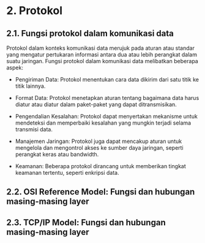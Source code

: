# 2. Protokol
## 2.1. Fungsi protokol dalam komunikasi data

Protokol dalam konteks komunikasi data merujuk pada aturan atau standar yang mengatur pertukaran informasi antara dua atau lebih perangkat dalam suatu jaringan. Fungsi protokol dalam komunikasi data melibatkan beberapa aspek:

- Pengiriman Data: Protokol menentukan cara data dikirim dari satu titik ke titik lainnya.

- Format Data: Protokol menetapkan aturan tentang bagaimana data harus diatur atau diatur dalam paket-paket yang dapat ditransmisikan.

- Pengendalian Kesalahan: Protokol dapat menyertakan mekanisme untuk mendeteksi dan memperbaiki kesalahan yang mungkin terjadi selama transmisi data.

- Manajemen Jaringan: Protokol juga dapat mencakup aturan untuk mengelola dan mengontrol akses ke sumber daya jaringan, seperti perangkat keras atau bandwidth.

- Keamanan: Beberapa protokol dirancang untuk memberikan tingkat keamanan tertentu, seperti enkripsi data.

  
## 2.2. OSI Reference Model: Fungsi dan hubungan    masing-masing layer
## 2.3. TCP/IP Model: Fungsi dan hubungan masing-masing layer
